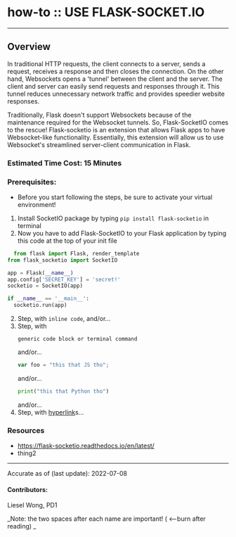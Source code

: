 # how-to :: USE FLASK-SOCKET.IO
---
## Overview
In traditional HTTP requests, the client connects to a server, sends a request, receives a response and then closes the connection. On the other hand, Websockets opens a 'tunnel' between the client and the server. The client and server can easily send requests and responses through it. This tunnel reduces unnecessary network traffic and provides speedier website responses.

Traditionally, Flask doesn't support Websockets because of the maintenance required for the Websocket tunnels. So, Flask-SocketIO comes to the rescue! Flask-socketio is an extension that allows Flask apps to have Websocket-like functionality. Essentially, this extension will allow us to use Websocket's streamlined server-client communication in Flask.

### Estimated Time Cost: 15 Minutes

### Prerequisites:

- Before you start following the steps, be sure to activate your virtual environment!

1. Install SocketIO package by typing `pip install flask-socketio` in terminal
2. Now you have to add Flask-SocketIO to your Flask application by typing this code at the top of your init file
  ```python
    from flask import Flask, render_template
from flask_socketio import SocketIO

app = Flask(__name__)
app.config['SECRET_KEY'] = 'secret!'
socketio = SocketIO(app)

if __name__ == '__main__':
    socketio.run(app)
  ```
    
2. Step, with `inline code`, and/or...
1. Step, with
    ```
    generic code block or terminal command
    ```
   and/or...
    ```javascript
    var foo = "this that JS tho";
    ```
   and/or...
    ```python
    print("this that Python tho")
    ```
   and/or...
1. Step, with [hyperlink](https://xkcd.com)s...


### Resources
* https://flask-socketio.readthedocs.io/en/latest/
* thing2

---

Accurate as of (last update): 2022-07-08

#### Contributors:
Liesel Wong, PD1  

_Note: the two spaces after each name are important! ( <--burn after reading)  _
